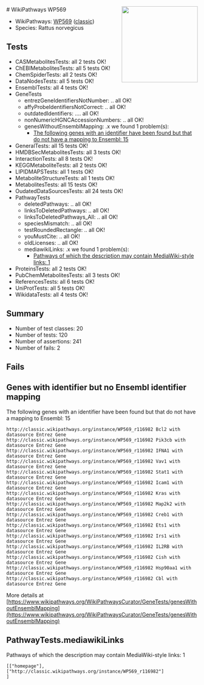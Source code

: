 <img style="float: right; width: 200px" src="https://upload.wikimedia.org/wikipedia/commons/thumb/8/83/Wplogo_with_text_500.png/640px-Wplogo_with_text_500.png" />
# WikiPathways WP569

* WikiPathways: [WP569](https://wikipathways.org/pathways/WP569) ([classic](https://classic.wikipathways.org/instance/WP569))
* Species: Rattus norvegicus
## Tests
* CASMetabolitesTests: all 2 tests OK!
* ChEBIMetabolitesTests: all 5 tests OK!
* ChemSpiderTests: all 2 tests OK!
* DataNodesTests: all 5 tests OK!
* EnsemblTests: all 4 tests OK!
* GeneTests
    * entrezGeneIdentifiersNotNumber: .. all OK!
    * affyProbeIdentifiersNotCorrect: .. all OK!
    * outdatedIdentifiers: .... all OK!
    * nonNumericHGNCAccessionNumbers: .. all OK!
    * genesWithoutEnsemblMapping: .x we found 1 problem(s):
        * [The following genes with an identifier have been found but that do not have a mapping to Ensembl: 15](#c4e54312)
* GeneralTests: all 15 tests OK!
* HMDBSecMetabolitesTests: all 3 tests OK!
* InteractionTests: all 8 tests OK!
* KEGGMetaboliteTests: all 2 tests OK!
* LIPIDMAPSTests: all 1 tests OK!
* MetaboliteStructureTests: all 1 tests OK!
* MetabolitesTests: all 15 tests OK!
* OudatedDataSourcesTests: all 24 tests OK!
* PathwayTests
    * deletedPathways: .. all OK!
    * linksToDeletedPathways: .. all OK!
    * linksToDeletedPathways_All: .. all OK!
    * speciesMismatch: .. all OK!
    * testRoundedRectangle: .. all OK!
    * youMustCite: .. all OK!
    * oldLicenses: .. all OK!
    * mediawikiLinks: .x we found 1 problem(s):
        * [Pathways of which the description may contain MediaWiki-style links: 1](#da69cf45)
* ProteinsTests: all 2 tests OK!
* PubChemMetabolitesTests: all 3 tests OK!
* ReferencesTests: all 6 tests OK!
* UniProtTests: all 5 tests OK!
* WikidataTests: all 4 tests OK!


## Summary

* Number of test classes: 20
* Number of tests: 120
* Number of assertions: 241
* Number of fails: 2

## Fails

<a name="c4e54312" />

## Genes with identifier but no Ensembl identifier mapping

The following genes with an identifier have been found but that do not have a mapping to Ensembl: 15
```
http://classic.wikipathways.org/instance/WP569_r116982 Bcl2 with datasource Entrez Gene
http://classic.wikipathways.org/instance/WP569_r116982 Pik3cb with datasource Entrez Gene
http://classic.wikipathways.org/instance/WP569_r116982 IFNA1 with datasource Entrez Gene
http://classic.wikipathways.org/instance/WP569_r116982 Vav1 with datasource Entrez Gene
http://classic.wikipathways.org/instance/WP569_r116982 Stat1 with datasource Entrez Gene
http://classic.wikipathways.org/instance/WP569_r116982 Icam1 with datasource Entrez Gene
http://classic.wikipathways.org/instance/WP569_r116982 Kras with datasource Entrez Gene
http://classic.wikipathways.org/instance/WP569_r116982 Map2k2 with datasource Entrez Gene
http://classic.wikipathways.org/instance/WP569_r116982 Creb1 with datasource Entrez Gene
http://classic.wikipathways.org/instance/WP569_r116982 Ets1 with datasource Entrez Gene
http://classic.wikipathways.org/instance/WP569_r116982 Irs1 with datasource Entrez Gene
http://classic.wikipathways.org/instance/WP569_r116982 IL2RB with datasource Entrez Gene
http://classic.wikipathways.org/instance/WP569_r116982 Cish with datasource Entrez Gene
http://classic.wikipathways.org/instance/WP569_r116982 Hsp90aa1 with datasource Entrez Gene
http://classic.wikipathways.org/instance/WP569_r116982 Cbl with datasource Entrez Gene
```

More details at [https://www.wikipathways.org/WikiPathwaysCurator/GeneTests/genesWithoutEnsemblMapping](https://www.wikipathways.org/WikiPathwaysCurator/GeneTests/genesWithoutEnsemblMapping)

<a name="da69cf45" />

## PathwayTests.mediawikiLinks

Pathways of which the description may contain MediaWiki-style links: 1
```
[["homepage"],
["http://classic.wikipathways.org/instance/WP569_r116982"]
]
```

